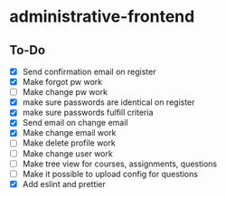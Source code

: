 # administrative-frontend

## To-Do

- [x] Send confirmation email on register
- [x] Make forgot pw work
- [ ] Make change pw work
- [x] make sure passwords are identical on register
- [x] make sure passwords fulfill criteria
- [x] Send email on change email
- [x] Make change email work
- [ ] Make delete profile work
- [ ] Make change user work
- [ ] Make tree view for courses, assignments, questions
- [ ] Make it possible to upload config for questions
- [x] Add eslint and prettier
